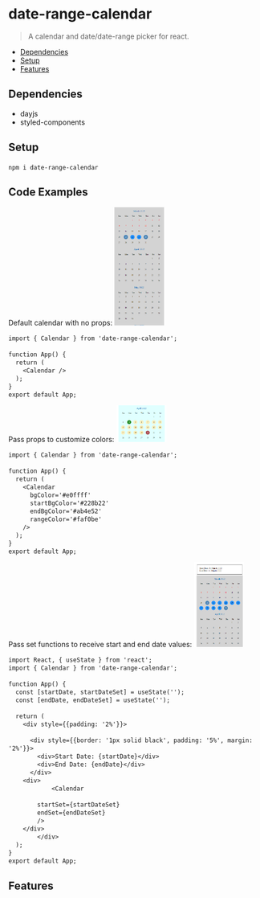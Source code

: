 # date-range-calendar
> A calendar and date/date-range picker for react.  

* [Dependencies](#dependencies)
* [Setup](#setup)
* [Features](#features)


## Dependencies
* dayjs
* styled-components

## Setup
`npm i date-range-calendar`

## Code Examples
Default calendar with no props:
<img src='./img/default_example.png' width='100'>
```
import { Calendar } from 'date-range-calendar';

function App() {
  return (
    <Calendar />
  );
}
export default App;
```
Pass props to customize colors:
<img src='./img/colors_example.png' width='100'>

```
import { Calendar } from 'date-range-calendar';

function App() {
  return (
    <Calendar
      bgColor='#e0ffff'
      startBgColor='#228b22'
      endBgColor='#ab4e52'
      rangeColor='#faf0be'
    />
  );
}
export default App;
```
Pass set functions to receive start and end date values:
<img src='./img/callback_example.png' width='100'>
```
import React, { useState } from 'react';
import { Calendar } from 'date-range-calendar';

function App() {
  const [startDate, startDateSet] = useState('');
  const [endDate, endDateSet] = useState('');

  return (
    <div style={{padding: '2%'}}>
      
      <div style={{border: '1px solid black', padding: '5%', margin: '2%'}}>
        <div>Start Date: {startDate}</div>
        <div>End Date: {endDate}</div>
      </div>
    <div>
            <Calendar
      
        startSet={startDateSet}
        endSet={endDateSet}
        />
    </div>
        </div>
  );
}
export default App;
```
## Features

